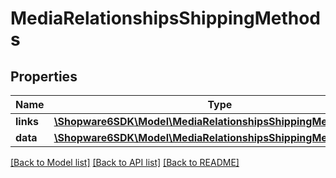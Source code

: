 # MediaRelationshipsShippingMethods

## Properties
Name | Type | Description | Notes
------------ | ------------- | ------------- | -------------
**links** | [**\Shopware6SDK\Model\MediaRelationshipsShippingMethodsLinks**](MediaRelationshipsShippingMethodsLinks.md) |  | [optional] 
**data** | [**\Shopware6SDK\Model\MediaRelationshipsShippingMethodsData[]**](MediaRelationshipsShippingMethodsData.md) |  | [optional] 

[[Back to Model list]](../../README.md#documentation-for-models) [[Back to API list]](../../README.md#documentation-for-api-endpoints) [[Back to README]](../../README.md)


